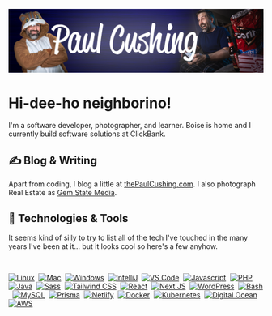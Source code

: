 [![Paul Cushing on Github](https://github.com/paulcushing/paulcushing/blob/master/github-profile-header2.png?raw=true)](https://www.thepaulcushing.com)

# Hi-dee-ho neighborino!

I'm a software developer, photographer, and learner. Boise is home and I currently build software solutions at ClickBank.

## &#x270d; Blog & Writing

Apart from coding, I blog a little at [thePaulCushing.com](https://www.thepaulcushing.com). I also photograph Real Estate as [Gem State Media](https://www.gemstatemedia.com).

## 🔧 Technologies & Tools

It seems kind of silly to try to list all of the tech I've touched in the many years I've been at it... but it looks cool so here's a few anyhow.

&nbsp;

[![Linux](https://img.shields.io/badge/OS-Linux-informational?style=for-the-badge&logo=linux&logoColor=white&color=ffffff&labelColor=2c2f3e)](#)&nbsp;
[![Mac](https://img.shields.io/badge/OS-Mac-informational?style=for-the-badge&logo=apple&logoColor=white&color=ffffff&labelColor=2c2f3e)](#)&nbsp;
[![Windows](https://img.shields.io/badge/OS-Windows-informational?style=for-the-badge&logo=microsoft&logoColor=white&color=ffffff&labelColor=2c2f3e)](#)&nbsp;
[![IntelliJ](https://img.shields.io/badge/Editor-IntelliJ_IDEA-informational?style=for-the-badge&logo=intellij-idea&logoColor=white&color=ffffff&labelColor=2c2f3e)](#)&nbsp;
[![VS Code](https://img.shields.io/badge/Editor-VS_Code-informational?style=for-the-badge&logo=visual-studio-code&logoColor=white&color=ffffff&labelColor=2c2f3e)](#)&nbsp;
[![Javascript](https://img.shields.io/badge/Code-JavaScript-informational?style=for-the-badge&logo=javascript&logoColor=white&color=ffffff&labelColor=2c2f3e)](#)&nbsp;
[![PHP](https://img.shields.io/badge/Code-PHP-informational?style=for-the-badge&logo=php&logoColor=white&color=ffffff&labelColor=2c2f3e)](#)&nbsp;
[![Java](https://img.shields.io/badge/Code-Java-informational?style=for-the-badge&logo=java&logoColor=white&color=ffffff&labelColor=2c2f3e)](#)&nbsp;
[![Sass](https://img.shields.io/badge/Style-Sass-informational?style=for-the-badge&logo=sass&logoColor=white&color=ffffff&labelColor=2c2f3e)](#)&nbsp;
[![Tailwind CSS](https://img.shields.io/badge/Style-Tailwind_CSS-informational?style=for-the-badge&logo=tailwindcss&logoColor=white&color=ffffff&labelColor=2c2f3e)](#)&nbsp;
[![React](https://img.shields.io/badge/Platform-React-informational?style=for-the-badge&logo=react&logoColor=white&color=ffffff&labelColor=2c2f3e)](#)&nbsp;
[![Next JS](https://img.shields.io/badge/Platform-Next.js-informational?style=for-the-badge&logo=nextdotjs&logoColor=white&color=ffffff&labelColor=2c2f3e)](#)&nbsp;
[![WordPress](https://img.shields.io/badge/Platform-WordPress-informational?style=for-the-badge&logo=wordpress&logoColor=white&color=ffffff&labelColor=2c2f3e)](#)&nbsp;
[![Bash](https://img.shields.io/badge/Shell-Bash-informational?style=for-the-badge&logo=gnu-bash&logoColor=white&color=ffffff&labelColor=2c2f3e)](#)&nbsp;
[![MySQL](https://img.shields.io/badge/DBs-MySQL-informational?style=for-the-badge&logo=mysql&logoColor=white&color=ffffff&labelColor=2c2f3e)](#)&nbsp;
[![Prisma](https://img.shields.io/badge/DBs-Prisma-informational?style=for-the-badge&logo=prisma&logoColor=white&color=ffffff&labelColor=2c2f3e)](#)&nbsp;
[![Netlify](https://img.shields.io/badge/Tools-Netlify-informational?style=for-the-badge&logo=netlify&logoColor=white&color=ffffff&labelColor=2c2f3e)](#)&nbsp;
[![Docker](https://img.shields.io/badge/Tools-Docker-informational?style=for-the-badge&logo=docker&logoColor=white&color=ffffff&labelColor=2c2f3e)](#)&nbsp;
[![Kubernetes](https://img.shields.io/badge/Tools-Kubernetes-informational?style=for-the-badge&logo=kubernetes&logoColor=white&color=ffffff&labelColor=2c2f3e)](#)&nbsp;
[![Digital Ocean](https://img.shields.io/badge/Cloud-Digital_Ocean-informational?style=for-the-badge&logo=digitalocean&logoColor=white&color=ffffff&labelColor=2c2f3e)](#)&nbsp;
[![AWS](https://img.shields.io/badge/Cloud-AWS-informational?style=for-the-badge&logo=amazonaws&logoColor=white&color=ffffff&labelColor=2c2f3e)](#)&nbsp;

<!-- More icons at https://simpleicons.org/ -->
<!--
## &#x1f4c8; GitHub Stats

<a href="https://github.com/paulcushing/paulcushing">
  <img align="center" src="https://github-readme-stats.vercel.app/api/top-langs/?username=paulcushing&hide=java,html&title_color=ffffff&text_color=c9cacc&icon_color=2bbc8a&bg_color=1d1f21" />
</a>
<a href="https://github.com/paulcushing/paulcushing">
  <img align="center" src="https://github-readme-stats.vercel.app/api?username=paulcushing&show_icons=true&line_height=27&count_private=true&title_color=ffffff&text_color=c9cacc&icon_color=2bbc8a&bg_color=1d1f21" alt="Paul's GitHub Stats" />
</a>
-->
